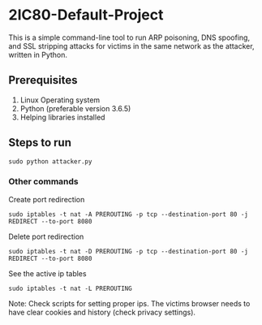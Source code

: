 # 2IC80-Default-Project

This is a simple command-line tool to run ARP poisoning, DNS spoofing, and SSL stripping attacks for victims in the same network as the attacker, written in Python.

## Prerequisites
1. Linux Operating system
2. Python (preferable version 3.6.5)
3. Helping libraries installed

## Steps to run
```
sudo python attacker.py
```

### Other commands

Create port redirection
```
sudo iptables -t nat -A PREROUTING -p tcp --destination-port 80 -j REDIRECT --to-port 8080
```

Delete port redirection
```
sudo iptables -t nat -D PREROUTING -p tcp --destination-port 80 -j REDIRECT --to-port 8080
```

See the active ip tables
```
sudo iptables -t nat -L PREROUTING
```

Note: Check scripts for setting proper ips. The victims browser needs to have clear cookies and history (check privacy settings).
